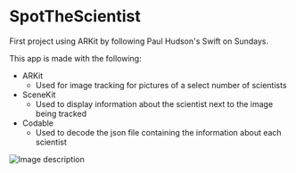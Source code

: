 # SpotTheScientist
First project using ARKit by following Paul Hudson's Swift on Sundays.

This app is made with the following:
- ARKit
  - Used for image tracking for pictures of a select number of scientists
- SceneKit
  - Used to display information about the scientist next to the image being tracked
- Codable
  - Used to decode the json file containing the information about each scientist

![Image description](https://i.imgur.com/aqYy9WQ.jpg)
